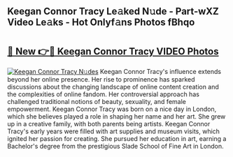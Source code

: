 ## Keegan Connor Tracy Le𝚊ked N𝚞de - Part-wXZ Video Le𝚊ks - Hot Onlyf𝚊ns Photos fBhqo

# <h2><a href="http://ab51627.deff.icu/?id=Keegan+Connor+Tracy">🔗 New 👉🔴 Keegan Connor Tracy VIDEO Photos</a></h2>

[![Keegan Connor Tracy N𝚞des](https://i.imgur.com/rIISA9y.gif)](http://ab51627.deff.icu/?id=Keegan+Connor+Tracy)
Keegan Connor Tracy's influence extends beyond her online presence. Her rise to prominence has sparked discussions about the changing landscape of online content creation and the complexities of online fandom. Her controversial approach has challenged traditional notions of beauty, sexuality, and female empowerment. Keegan Connor Tracy was born on a nice day in London, which she believes played a role in shaping her name and her art. She grew up in a creative family, with both parents being artists. Keegan Connor Tracy's early years were filled with art supplies and museum visits, which ignited her passion for creating. She pursued her education in art, earning a Bachelor's degree from the prestigious Slade School of Fine Art in London.
